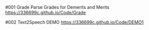#001 Grade
Parse Grades for Demerits and Merits
https://336699c.github.io/Code/Grade

#002 Text2Speech DEMO
https://336699c.github.io/Code/DEMO1
